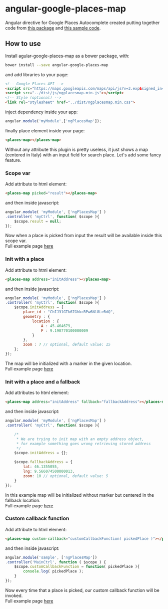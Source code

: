 # angular-google-places-map

Angular directive for Google Places Autocomplete created putting together code from [this package](https://github.com/kuhnza/angular-google-places-autocomplete) and [this sample code](https://developers.google.com/maps/documentation/javascript/examples/places-autocomplete).

## How to use
Install agular-google-places-map as a bower package, with:
```bash
bower install --save angular-google-places-map
```
and add libraries to your page:
```html
<!-- Google Places API -->
<script src="https://maps.googleapis.com/maps/api/js?v=3.exp&signed_in=true&libraries=places"></script>
<script src="../dist/js/ngplacesmap.min.js"></script>
<!-- Style (optional) -->
<link rel="stylesheet" href="../dist/ngplacesmap.min.css">
```
inject dependency inside your app:
```javascript
angular.module('myModule',['ngPlacesMap']);
```
finally place element inside your page:
```html
<places-map></places-map>
```
Without any attribute this plugin is pretty useless, it just shows a map (centered in Italy) with an input field for search place. Let's add
some fancy feature.
### Scope var
Add attribute to html element:
```html
<places-map picked="result"></places-map>
```
and then inside javascript:
```javascript
angular.module( 'myModule', ['ngPlacesMap'] )
.controller( 'myCtrl', function( $scope ){
	$scope.result = null;
});
```
Now when a place is picked from input the result will be available inside this scope var.<br/>
Full example page [here](sample/empty.html)
### Init with a place
Add attribute to html element:
```html
<places-map address="initAddress"></places-map>
```
and then inside javascript:
```javascript
angular.module( 'myModule', ['ngPlacesMap'] )
.controller( 'myCtrl', function( $scope ){
	$scope.initAddress = {
		place_id : "ChIJ31GTk67GhkcRPw6Nl8LeRdQ",
		geometry : {
			location : {
				A : 45.464679,
				F : 9.190770100000009
			}
		},
		zoom : 7 // optional, default value: 15
	};
});
```
The map will be initialized with a marker in the given location.<br/>
Full example page [here](sample/init.html)
### Init with a place and a fallback
Add attributes to html element:
```html
<places-map address="initAddress" fallback="fallbackAddress"></places-map>
```
and then inside javascript:
```javascript
angular.module( 'myModule', ['ngPlacesMap'] )
.controller( 'myCtrl', function( $scope ){

	/*
	 * We are trying to init map with an empty address object,
	 * for example something goes wrong retrieving stored address
	 */
	$scope.initAddress = {};

	$scope.fallbackAddress = {
		lat: 46.1355055,
		lng: 9.566074500000013,
		zoom: 10 // optional, default value: 5
	}
});
```
In this example map will be initialized without marker but centered in the fallback location.<br/>
Full example page [here](sample/fallback.html)
### Custom callback function
Add attribute to html element:
```html
<places-map custom-callback="customCallbackFunction( pickedPlace )"></places-map>
```
and then inside javascript:
```javascript
angular.module('sample', ['ngPlacesMap'])
.controller('MainCtrl', function ( $scope ) {  
	$scope.customCallbackFunction = function( pickedPlace ){
		console.log( pickedPlace );
	}
});
```
Now every time that a place is picked, our custom callback function will be invoked.<br/>
Full example page [here](sample/callback.html)
